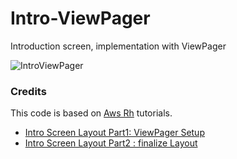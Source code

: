 # Intro-ViewPager
Introduction screen, implementation with ViewPager

![IntroViewPager](https://user-images.githubusercontent.com/8885731/60772432-fb7b4880-a0bb-11e9-87dd-6d5f74a21d65.gif)

### Credits
This code is based on [Aws Rh](https://www.youtube.com/channel/UCoQp_Duwqh0JWEZrg4DT2Ug) tutorials. 
* [Intro Screen Layout Part1: ViewPager Setup](https://www.youtube.com/watch?v=pwcG6npiXyo)
* [Intro Screen Layout Part2 : finalize Layout](https://www.youtube.com/watch?v=eUqi8YcSchI)
